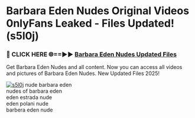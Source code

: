 # Barbara Eden Nudes Original Videos 0nlyFans Leaked - Files Updated! (s5l0j)

<h3>🔴 CLICK HERE 🌐==►► <a href="https://tinyurl.com/52m3yx9h" rel="nofollow">Barbara Eden Nudes Updated Files</a></h3>

Get Barbara Eden Nudes and all content. Now you can access all videos and pictures of Barbara Eden Nudes. New Updated Files 2025!

[![s5l0j](https://i.imgur.com/TnHtlc8.gif)](https://tinyurl.com/52m3yx9h)
nude barbara eden<br>
nudes of barbara eden<br>
eden estrada nude<br>
eden polani nude<br>
barbera eden nude